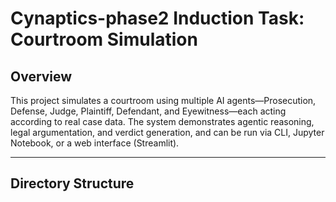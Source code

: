 # Cynaptics-phase2 Induction Task: Courtroom Simulation

## Overview

This project simulates a courtroom using multiple AI agents—Prosecution, Defense, Judge, Plaintiff, Defendant, and Eyewitness—each acting according to real case data. The system demonstrates agentic reasoning, legal argumentation, and verdict generation, and can be run via CLI, Jupyter Notebook, or a web interface (Streamlit).

---

## Directory Structure

